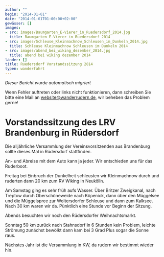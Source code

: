```yaml
---
author: ""
begin: "2014-01-01"
date: "2014-01-01T01:00:00+02:00"
gewässer: []
images:
- src: images/Baumgarten_E-Vierer_in_Ruedersdorf_2014.jpg
  title: Baumgarten E-Vierer in Ruedersdorf 2014
- src: images/Schleuse_Kleinmachnow_Schleusen_im_Dunkeln_2014.jpg
  title: Schleuse Kleinmachnow Schleusen im Dunkeln 2014
- src: images/abend_bei_wiking_dezember_2014.jpg
  title: abend bei wiking dezember 2014
länder: []
title: Ruedersdorf Vorstandssitzung 2014
typen: wanderfahrt
---
```



*Dieser Bericht wurde automatisch migriert*

Wenn Fehler auftreten oder links nicht funktionieren, dann schreiben Sie bitte eine Mail an website@wanderrudern.de, wir beheben das Problem gerne!



# Vorstandssitzung des LRV Brandenburg in Rüdersdorf


Die alljährliche Versammlung der Vereinsvorsitzenden aus Brandenburg sollte dieses Mal in Rüdersdorf stattfinden.

An- und Abreise mit dem Auto kann ja jeder. Wir entschieden uns für das Ruderboot.

Freitag bei Einbruch der Dunkelheit schleusten wir Kleinmachnow durch und ruderten dann 20 km zum RV Wiking in Neukölln.

Am Samstag ging es sehr früh aufs Wasser. Über Britzer Zweigkanal, nach Treptow durch Oberschöneweide nach Köpenick, dann über den Müggelsee und die Müggelspree zur Woltersdorfer Schleuse und dann zum Kalksee. Nach 30 km waren wir da. Pünktlich eine Stunde vor Beginn der Sitzung.

Abends besuchten wir noch den Rüdersdorfer Weihnachtsmarkt.

Sonntag 50 km zurück nach Stahnsdorf in 6 Stunden kein Problem, leichte Strömung zunächst bewölkt dann kam bei 3 Grad Plus sogar die Sonne raus.

Nächstes Jahr ist die Versammlung in KW, da rudern wir bestimmt wieder hin.
